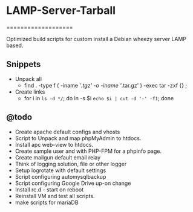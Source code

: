 # LAMP-Server-Tarball
===================

Optimized build scripts for custom install a Debian wheezy server LAMP based.

## Snippets
  - Unpack all
    - find . -type f \( -iname '*.tgz' -o -iname '*.tar.gz' \) -exec tar -zxf {} \;
  - Create links
    - for i in `ls -d */`; do ln -s $i `echo $i | cut -d '-' -f1`; done

## @todo
  - Create apache default configs and vhosts
  - Script to Unpack and map phpMyAdmin to htdocs.
  - Install apc web-view to htdocs.
  - Create sample user and with PHP-FPM for a phpinfo page.
  - Create mailgun default email relay
  - Think of logging solution, file or other logger
  - Setup logrotate with default settings
  - Script configuring automysqlbackup
  - Script configuring Google Drive up-on change
  - Install rc.d - start on reboot
  - Reinstall VM and test all scripts.
  - make scripts for mariaDB
